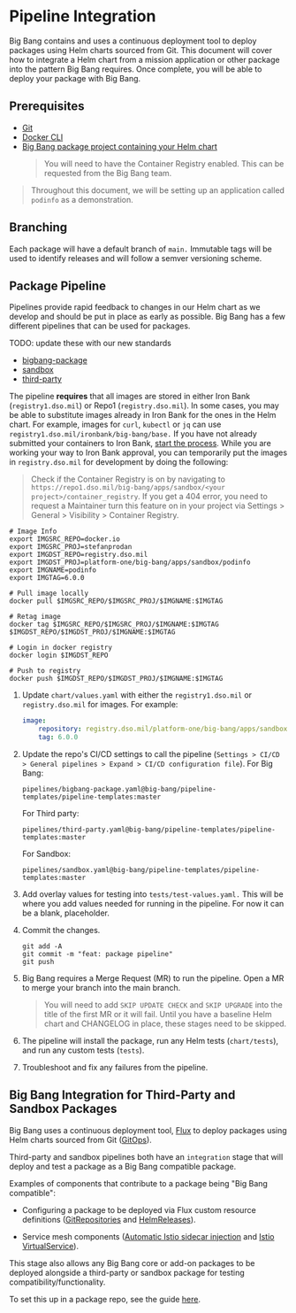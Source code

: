 # Pipeline Integration

Big Bang contains and uses a continuous deployment tool to deploy packages using Helm charts sourced from Git. This document will cover how to integrate a Helm chart from a mission application or other package into the pattern Big Bang requires. Once complete, you will be able to deploy your package with Big Bang.

## Prerequisites

* [Git](https://git-scm.com/book/en/v2/Getting-Started-Installing-Git)
* [Docker CLI](https://docs.docker.com/get-docker/)
* [Big Bang package project containing your Helm chart](./upstream.md)
   > You will need to have the Container Registry enabled. This can be requested from the Big Bang team.

> Throughout this document, we will be setting up an application called `podinfo` as a demonstration.

## Branching

Each package will have a default branch of `main.` Immutable tags will be used to identify releases and will follow a semver versioning scheme. 

## Package Pipeline

Pipelines provide rapid feedback to changes in our Helm chart as we develop and should be put in place as early as possible. Big Bang has a few different pipelines that can be used for packages.

TODO: update these with our new standards
* [bigbang-package](https://repo1.dso.mil/big-bang/pipeline-templates/pipeline-templates/-/blob/master/pipelines/bigbang-package.yaml)
* [sandbox](https://repo1.dso.mil/big-bang/pipeline-templates/pipeline-templates/-/blob/master/pipelines/sandbox.yaml)
* [third-party](https://repo1.dso.mil/big-bang/pipeline-templates/pipeline-templates/-/blob/master/pipelines/third-party.yaml)


The pipeline **requires** that all images are stored in either Iron Bank (`registry1.dso.mil`) or Repo1 (`registry.dso.mil`). In some cases, you may be able to substitute images already in Iron Bank for the ones in the Helm chart. For example, images for `curl`, `kubectl` or `jq` can use `registry1.dso.mil/ironbank/big-bang/base.`  If you have not already submitted your containers to Iron Bank, [start the process](https://repo1.dso.mil/dsop/dccscr/-/blob/master/README.md). While you are working your way to Iron Bank approval, you can temporarily put the images in `registry.dso.mil` for development by doing the following:

> Check if the Container Registry is on by navigating to `https://repo1.dso.mil/big-bang/apps/sandbox/<your project>/container_registry`. If you get a 404 error, you need to request a Maintainer turn this feature on in your project via Settings > General > Visibility > Container Registry.

```shell
# Image Info
export IMGSRC_REPO=docker.io
export IMGSRC_PROJ=stefanprodan
export IMGDST_REPO=registry.dso.mil
export IMGDST_PROJ=platform-one/big-bang/apps/sandbox/podinfo
export IMGNAME=podinfo
export IMGTAG=6.0.0

# Pull image locally
docker pull $IMGSRC_REPO/$IMGSRC_PROJ/$IMGNAME:$IMGTAG

# Retag image
docker tag $IMGSRC_REPO/$IMGSRC_PROJ/$IMGNAME:$IMGTAG $IMGDST_REPO/$IMGDST_PROJ/$IMGNAME:$IMGTAG

# Login in docker registry
docker login $IMGDST_REPO

# Push to registry
docker push $IMGDST_REPO/$IMGDST_PROJ/$IMGNAME:$IMGTAG
```

1. Update `chart/values.yaml` with either the `registry1.dso.mil` or `registry.dso.mil` for images.  For example:
    ```yaml
    image:
        repository: registry.dso.mil/platform-one/big-bang/apps/sandbox/podinfo/podinfo
        tag: 6.0.0
    ```

1. Update the repo's CI/CD settings to call the pipeline (`Settings > CI/CD > General pipelines > Expand > CI/CD configuration file`).
    For Big Bang:

    ```plaintext
    pipelines/bigbang-package.yaml@big-bang/pipeline-templates/pipeline-templates:master
    ```

    For Third party:

    ```plaintext
    pipelines/third-party.yaml@big-bang/pipeline-templates/pipeline-templates:master
    ```

    For Sandbox:

    ```plaintext
    pipelines/sandbox.yaml@big-bang/pipeline-templates/pipeline-templates:master
    ```

1. Add overlay values for testing into `tests/test-values.yaml.` This will be where you add values needed for running in the pipeline. For now it can be a blank, placeholder.

1. Commit the changes.

    ```shell
    git add -A
    git commit -m "feat: package pipeline"
    git push
    ```

1. Big Bang requires a Merge Request (MR) to run the pipeline. Open a MR to merge your branch into the main branch.

    > You will need to add `SKIP UPDATE CHECK` and `SKIP UPGRADE` into the title of the first MR or it will fail. Until you have a baseline Helm chart and CHANGELOG in place, these stages need to be skipped.

1. The pipeline will install the package, run any Helm tests (`chart/tests`), and run any custom tests (`tests`).

1. Troubleshoot and fix any failures from the pipeline.

## Big Bang Integration for Third-Party and Sandbox Packages

Big Bang uses a continuous deployment tool, [Flux](https://fluxcd.io) to deploy packages using Helm charts sourced from Git ([GitOps](https://fluxcd.io/flux/concepts/#gitops)).

Third-party and sandbox pipelines both have an `integration` stage that will deploy and test a package as a Big Bang compatible package. 

Examples of components that contribute to a package being "Big Bang compatible":

* Configuring a package to be deployed via Flux custom resource definitions ([GitRepositories](https://fluxcd.io/docs/components/source/gitrepositories/) and [HelmReleases](https://fluxcd.io/docs/components/helm/helmreleases/)).

* Service mesh components ([Automatic Istio sidecar injection](https://istio.io/latest/docs/setup/additional-setup/sidecar-injection/#automatic-sidecar-injection) and [Istio VirtualService](https://istio.io/latest/docs/reference/config/networking/virtual-service/)).
 
This stage also allows any Big Bang core or add-on packages to be deployed alongside a third-party or sandbox package for testing compatibility/functionality.

To set this up in a package repo, see the guide [here](./flux.md).
